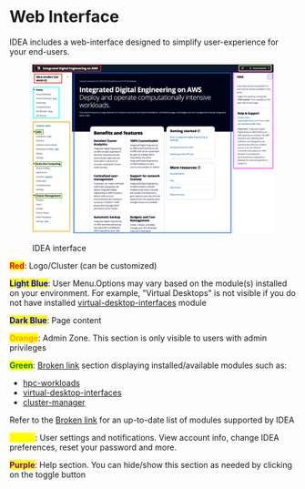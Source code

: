 # Web Interface

IDEA includes a web-interface designed to simplify user-experience for your end-users.

<figure><img src="../../.gitbook/assets/ftu_access_web_interface.webp" alt=""><figcaption><p>IDEA interface</p></figcaption></figure>

<mark style="color:red;">**Red**</mark>: Logo/Cluster (can be customized)

<mark style="color:blue;">**Light Blue**</mark>: User Menu.Options may vary based on the module(s) installed on your environment. For example, "Virtual Desktops" is not visible if you do not have installed [virtual-desktop-interfaces](../../modules/virtual-desktop-interfaces/ "mention") module

<mark style="color:blue;">**Dark Blue**</mark>: Page content

<mark style="color:orange;">**Orange**</mark>: Admin Zone. This section is only visible to users with admin privileges

<mark style="color:green;">**Green**</mark>:  [Broken link](broken-reference "mention") section displaying installed/available modules such as:

* [hpc-workloads](../../modules/hpc-workloads/ "mention")
* [virtual-desktop-interfaces](../../modules/virtual-desktop-interfaces/ "mention")
* [cluster-manager](../../modules/cluster-manager/ "mention")

Refer to the [Broken link](broken-reference "mention") for an up-to-date list of modules supported by IDEA

<mark style="color:yellow;">**Yellow**</mark>: User settings and notifications. View account info, change IDEA preferences, reset your password and more.

<mark style="color:purple;">**Purple**</mark>: Help section. You can hide/show this section as needed by clicking on the toggle button
